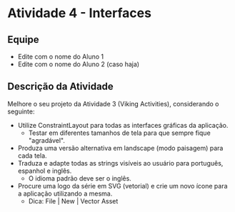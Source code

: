 # Atividade 4 - Interfaces

## Equipe

- Edite com o nome do Aluno 1
- Edite com o nome do Aluno 2 (caso haja)

## Descrição da Atividade

Melhore o seu projeto da Atividade 3 (Viking Activities), considerando o seguinte:

- Utilize ConstraintLayout para todas as interfaces gráficas da aplicação.
  - Testar em diferentes tamanhos de tela para que sempre fique "agradável".
- Produza uma versão alternativa em landscape (modo paisagem) para cada tela.
- Traduza e adapte todas as strings visíveis ao usuário para português, espanhol e inglês.
  - O idioma padrão deve ser o inglês.
- Procure uma logo da série em SVG (vetorial) e crie um novo ícone para a aplicação utilizando a mesma.
  - Dica: File | New | Vector Asset
